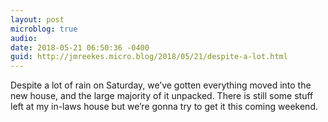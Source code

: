 ```yaml
---
layout: post
microblog: true
audio: 
date: 2018-05-21 06:50:36 -0400
guid: http://jmreekes.micro.blog/2018/05/21/despite-a-lot.html
---
```

Despite a lot of rain on Saturday, we’ve gotten everything moved into the new house, and the large majority of it unpacked. There is still some stuff left at my in-laws house but we’re gonna try to get it this coming weekend.
